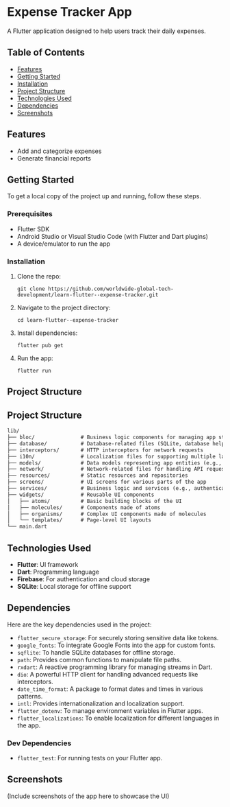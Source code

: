 
# Expense Tracker App

A Flutter application designed to help users track their daily expenses.

## Table of Contents

-   [Features](#features)
-   [Getting Started](#getting-started)
-   [Installation](#installation)
-   [Project Structure](#project-structure)
-   [Technologies Used](#technologies-used)
-   [Dependencies](#dependencies)
-   [Screenshots](#screenshots)

## Features

-   Add and categorize expenses
-   Generate financial reports

## Getting Started

To get a local copy of the project up and running, follow these steps.

### Prerequisites

-   Flutter SDK
-   Android Studio or Visual Studio Code (with Flutter and Dart plugins)
-   A device/emulator to run the app

### Installation

1.  Clone the repo:
   
    `git clone https://github.com/worldwide-global-tech-development/learn-flutter--expense-tracker.git` 
    
3.  Navigate to the project directory:
   
    `cd learn-flutter--expense-tracker` 
    
5.  Install dependencies:
   
    `flutter pub get` 
    
7.  Run the app:
   
    `flutter run` 
    

## Project Structure

## Project Structure
```markdown
lib/
├── bloc/               # Business logic components for managing app states
├── database/           # Database-related files (SQLite, database helper)
├── interceptors/       # HTTP interceptors for network requests
├── i10n/               # Localization files for supporting multiple languages
├── models/             # Data models representing app entities (e.g., expenses, users)
├── network/            # Network-related files for handling API requests
├── resources/          # Static resources and repositories
├── screens/            # UI screens for various parts of the app
├── services/           # Business logic and services (e.g., authentication, data fetching)
├── widgets/            # Reusable UI components
│   ├── atoms/          # Basic building blocks of the UI
│   ├── molecules/      # Components made of atoms
│   ├── organisms/      # Complex UI components made of molecules
│   └── templates/      # Page-level UI layouts
└── main.dart
```

## Technologies Used

-   **Flutter**: UI framework
-   **Dart**: Programming language
-   **Firebase**: For authentication and cloud storage
-   **SQLite**: Local storage for offline support

## Dependencies

Here are the key dependencies used in the project:

-   `flutter_secure_storage`: For securely storing sensitive data like tokens.
-   `google_fonts`: To integrate Google Fonts into the app for custom fonts.
-   `sqflite`: To handle SQLite databases for offline storage.
-   `path`: Provides common functions to manipulate file paths.
-   `rxdart`: A reactive programming library for managing streams in Dart.
-   `dio`: A powerful HTTP client for handling advanced requests like interceptors.
-   `date_time_format`: A package to format dates and times in various patterns.
-   `intl`: Provides internationalization and localization support.
-   `flutter_dotenv`: To manage environment variables in Flutter apps.
-   `flutter_localizations`: To enable localization for different languages in the app.

### Dev Dependencies

-   `flutter_test`: For running tests on your Flutter app.

## Screenshots

(Include screenshots of the app here to showcase the UI)
